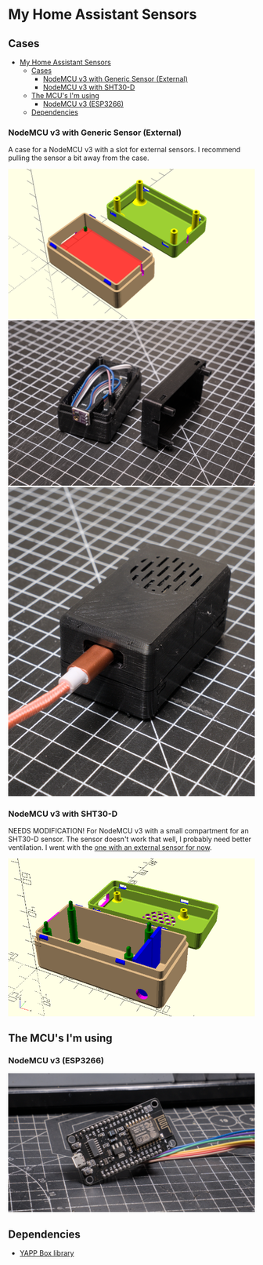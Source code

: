 # My Home Assistant Sensors
## Cases

- [My Home Assistant Sensors](#my-home-assistant-sensors)
  - [Cases](#cases)
    - [NodeMCU v3 with Generic Sensor (External)](#nodemcu-v3-with-generic-sensor-external)
    - [NodeMCU v3 with SHT30-D](#nodemcu-v3-with-sht30-d)
  - [The MCU's I'm using](#the-mcus-im-using)
    - [NodeMCU v3 (ESP3266)](#nodemcu-v3-esp3266)
  - [Dependencies](#dependencies)

### NodeMCU v3 with Generic Sensor (External)
A case for a NodeMCU v3 with a slot for external sensors. I recommend pulling the sensor a bit away from the case.

![NodeMCU v3 w/ external sensor](images/nodemcuv3_external_sensor-openscad.png)
![NodeMCU v3 w/ external sensor case open](images/nodemcuv3_external_sensor-open.jpg)
![NodeMCU v3 w/ external sensor case closed](images/nodemcuv3_external_sensor-closed.jpg)

### NodeMCU v3 with SHT30-D
NEEDS MODIFICATION! For NodeMCU v3 with a small compartment for an SHT30-D sensor. The sensor doesn't work that well, I probably need better ventilation. I went with the [one with an external sensor for now](#nodemcu-v3-with-generic-sensor-external).

![NodeMCU v3 with SHT30-D sensor](nodemcuv3_with_sht30.png)



## The MCU's I'm using

### NodeMCU v3 (ESP3266)
![NodeMCU v3](images/nodemcuv3_esp8266.jpg)

## Dependencies
- [YAPP Box library](https://github.com/mrWheel/YAPP_Box)